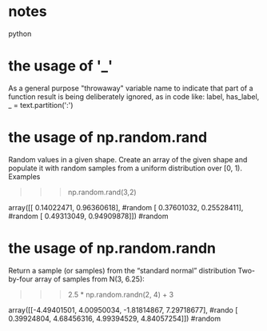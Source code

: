 # notes
python
# the usage of '_'
  As a general purpose "throwaway" variable name to indicate that part of a function result is being deliberately ignored, 
  as in code like: label, has_label, _ = text.partition(':')
  
# the usage of np.random.rand
  Random values in a given shape.
  Create an array of the given shape and populate it with random samples from a uniform distribution over [0, 1).
  Examples
  >>> np.random.rand(3,2)
  
  array([[ 0.14022471,  0.96360618],  #random
       [ 0.37601032,  0.25528411],  #random
       [ 0.49313049,  0.94909878]]) #random
# the usage of np.random.randn
  Return a sample (or samples) from the “standard normal” distribution
  Two-by-four array of samples from N(3, 6.25):
  >>> 2.5 * np.random.randn(2, 4) + 3
  
  array([[-4.49401501,  4.00950034, -1.81814867,  7.29718677],  #rando
         [ 0.39924804,  4.68456316,  4.99394529,  4.84057254]]) #random
